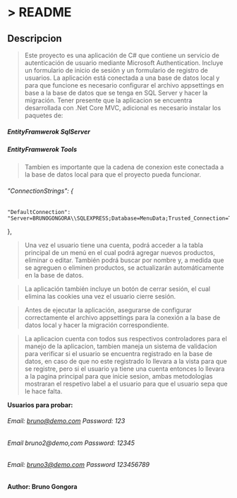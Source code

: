 # > README
## Descripcion
> Este proyecto es una aplicación de C# que contiene un servicio de autenticación de usuario mediante Microsoft 
Authentication. Incluye un formulario de inicio de sesión y un formulario de registro de usuarios. La aplicación 
está conectada a una base de datos local y para que funcione es necesario configurar el archivo appsettings en 
base a la base de datos que se tenga en SQL Server y hacer la migración. Tener presente que la aplicacion se 
encuentra desarrollada con .Net Core MVC, adicional es necesario instalar los paquetes de: 

##### EntityFramwerok SqlServer
##### EntityFramwerok Tools

> Tambien es importante que la cadena de conexion este conectada a la base de datos local para que el 
proyecto pueda funcionar. 

######  "ConnectionStrings": {
    "DefaultConnection": "Server=BRUNOGONGORA\\SQLEXPRESS;Database=MenuData;Trusted_Connection=True;MultipleActiveResultSets=true;"
  },

> Una vez el usuario tiene una cuenta, podrá acceder a la tabla principal de un menú en el cual podrá 
agregar nuevos productos, eliminar o editar. También podrá buscar por nombre y, a medida que se agreguen 
o eliminen productos, se actualizarán automáticamente en la base de datos.

> La aplicación también incluye un botón de cerrar sesión, el cual elimina las cookies una vez el usuario 
cierre sesión.

> Antes de ejecutar la aplicación, asegurarse de configurar correctamente el archivo appsettings para la 
conexión a la base de datos local y hacer la migración correspondiente.

> La aplicacion cuenta con todos sus respectivos controladores para el manejo de la aplicacion, tambien 
maneja un sistema de validacion para verificar si el usuario se encuentra registrado en la base de datos, en caso de que no este registrado lo llevara a la vista para que se registre, pero si el usuario ya tiene una cuenta entonces lo llevara a la pagina principal para que inicie sesion, ambas metodologias mostraran el respetivo label a el usuario para que el usuario sepa que le hace falta. 

**Usuarios para probar:**

###### Email: bruno@demo.com Password: 123
###### Email bruno2@demo,com Password: 12345
###### Email: bruno3@demo.com Password 123456789

**Author: Bruno Gongora**
